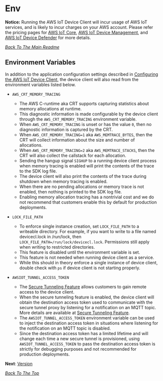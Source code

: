 # Env
 **Notice:** Running the AWS IoT Device Client will incur usage of AWS IoT services, and is likely to incur charges on your AWS account. Please refer the pricing pages for [AWS IoT Core](https://aws.amazon.com/iot-core/pricing/), [AWS IoT Device Management](https://aws.amazon.com/iot-device-management/pricing/), and [AWS IoT Device Defender](https://aws.amazon.com/iot-device-defender/pricing/) for more details.

[*Back To The Main Readme*](../README.md)

## Environment Variables

In addition to the application configuration settings described in [Configuring the AWS IoT Device Client](CONFIG.md), the device client will also read from the environment variables listed below.

* `AWS_CRT_MEMORY_TRACING`
    * The AWS C-runtime aka CRT supports capturing statistics about memory allocations at runtime.
    * This diagnostic information is made configurable by the device client through the `AWS_CRT_MEMORY_TRACING` environment variable.
    * When `AWS_CRT_MEMORY_TRACING` is unset or has the value `0`, then no diagnostic information is captured by the CRT.
    * When `AWS_CRT_MEMORY_TRACING=1` aka `AWS_MEMTRACE_BYTES`, then the CRT will collect information about the size and number of allocations.
    * When `AWS_CRT_MEMORY_TRACING=2` aka `AWS_MEMTRACE_STACKS`, then the CRT will also collect the callstack for each allocation.
    * Sending the hangup signal `SIGHUP` to a running device client process when memory tracing is enabled will print the contents of the trace to the SDK log file.
    * The device client will also print the contents of the trace during shutdown when memory tracing is enabled.
    * When there are no pending allocations or memory trace is not enabled, then nothing is printed to the SDK log file.
    * Enabling memory allocation tracing has a nontrivial cost and we do not recommend that customers enable this by default for production deployments.
    
* `LOCK_FILE_PATH`
  * To enforce single instance creation, set `LOCK_FILE_PATH` to a writeable directory. For example, if you want to write to a file named devicecl.lock in /run/lock, then `LOCK_FILE_PATH=/run/lock/devicecl.lock`. Permissions still apply when writing to restricted directories.
  * This feature is disabled until the environment variable is set.
  * This feature is not needed when running device client as a service.
  * While this should in theory enforce a single instance of device client, double check with `ps` if device client is not starting properly.
  
* `AWSIOT_TUNNEL_ACCESS_TOKEN`
    * The [Secure Tunneling Feature](../source/tunneling/README.md) allows customers to gain remote access to the device client.
    * When the secure tunneling feature is enabled, the device client will obtain the destination access token used to communicate with the secure tunnel proxy by listening for a notification on an MQTT topic.  More details are available at [Secure Tunneling Feature](../source/tunneling/README.md).
    * The `AWSIOT_TUNNEL_ACCESS_TOKEN` environment variable can be used to inject the destination access token in situations where listening for the notification on an MQTT topic is disabled.
    * Since the destination access token has a limited lifetime and will change each time a new secure tunnel is provisioned, using `AWSIOT_TUNNEL_ACCESS_TOKEN` to pass the destination access token is strictly for debugging purposes and not recommended for production deployments.

**Next**: [Version](VERSION.md)

[*Back To The Top*](#env)
